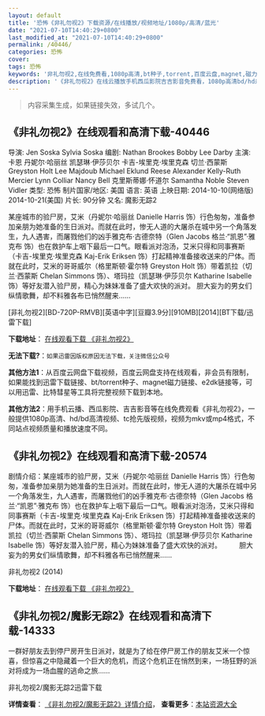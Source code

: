 ```yaml
---
layout: default
title: '恐怖《非礼勿视2》下载资源/在线播放/视频地址/1080p/高清/蓝光'
date: "2021-07-10T14:40:29+0800"
last_modified_at: "2021-07-10T14:40:29+0800"
permalink: /40446/
categories: 恐怖
cover:
tags: 恐怖
keywords: '非礼勿视2,在线免费看,1080p高清,bt种子,torrent,百度云盘,magnet,磁力链,迅雷下载资源'
description: '《非礼勿视2》在线云播放手机西瓜影院吉吉影音免费看，1080p高清bd/hd未删减完整版和tc抢先枪版，mkv/mp4格式，附带bt/torrent种子、magnet/磁力链、百度云盘、网盘资源迅雷下载链接'
---
```


>内容采集生成，如果链接失效，多试几个。


## 《非礼勿视2》在线观看和高清下载-40446

导演: Jen Soska Sylvia Soska 编剧: Nathan Brookes Bobby Lee Darby 主演: 卡恩 丹妮尔·哈丽丝 凯瑟琳·伊莎贝尔 卡吉-埃里克·埃里克森 切兰·西蒙斯 Greyston Holt Lee Majdoub Michael Eklund Reese Alexander Kelly-Ruth Mercier Lynn Colliar Nancy Bell 克里斯蒂娜·怀道尔 Samantha Noble Steven Vidler 类型: 恐怖 制片国家/地区: 美国 语言: 英语 上映日期: 2014-10-10(网络版) 2014-10-21(美国) 片长: 90分钟 又名: 魔影无踪2

某座城市的验尸房，艾米（丹妮尔·哈丽丝 Danielle Harris 饰）行色匆匆，准备参加亲朋为她准备的生日派对。而就在此时，惨无人道的大屠杀在城中另一个角落发生，九人遇害，而屠戮他们的凶手雅克布·古德奈特（Glen Jacobs 格兰·“凯恩”·雅克布 饰）也在救护车上咽下最后一口气。眼看派对泡汤，艾米只得和同事赛斯（卡吉-埃里克·埃里克森 Kaj-Erik Eriksen 饰）打起精神准备接收送来的尸体。而就在此时，艾米的哥哥威尔（格里斯顿·霍尔特 Greyston Holt 饰）带着凯拉（切兰·西蒙斯 Chelan Simmons 饰）、塔玛拉（凯瑟琳·伊莎贝尔 Katharine Isabelle 饰）等好友潜入验尸房，精心为妹妹准备了盛大欢快的派对。 胆大妄为的男女们纵情歌舞，却不料雅各布已悄然醒来……


[非礼勿视2][BD-720P-RMVB][英语中字][豆瓣3.9分][910MB][2014][BT下载/迅雷下载]

**下载地址**： [在线观看下载 《非礼勿视2》](https://www.btdx8.com/torrent/see_no_evil_2_2014.html) 


**无法下载?**：`如果迅雷因版权原因无法下载，关注微信公众号 `

**其他方法1**：从百度云网盘下载视频，百度云网盘支持在线观看，非会员有限制，如果能找到迅雷下载链接、bt/torrent种子、magnet磁力链接、e2dk链接等，可以用迅雷、比特彗星等工具将完整视频下载到本地。

**其他方法2**：用手机云播、西瓜影院、吉吉影音等在线免费观看《非礼勿视2》，一般提供1080p高清、hd/bd高清视频、tc抢先版视频，视频为mkv或mp4格式，不同站点视频质量和播放速度不同。


## 《非礼勿视2》在线观看和高清下载-20574

剧情介绍：某座城市的验尸房，艾米（丹妮尔·哈丽丝 Danielle Harris 饰）行色匆匆，准备参加亲朋为她准备的生日派对。而就在此时，惨无人道的大屠杀在城中另一个角落发生，九人遇害，而屠戮他们的凶手雅克布·古德奈特（Glen Jacobs 格兰·“凯恩”·雅克布 饰）也在救护车上咽下最后一口气。眼看派对泡汤，艾米只得和同事赛斯（卡吉-埃里克·埃里克森 Kaj-Erik Eriksen 饰）打起精神准备接收送来的尸体。而就在此时，艾米的哥哥威尔（格里斯顿·霍尔特 Greyston Holt 饰）带着凯拉（切兰·西蒙斯 Chelan Simmons 饰）、塔玛拉（凯瑟琳·伊莎贝尔 Katharine Isabelle 饰）等好友潜入验尸房，精心为妹妹准备了盛大欢快的派对。  　　胆大妄为的男女们纵情歌舞，却不料雅各布已悄然醒来……


非礼勿视2 (2014)

**下载地址**： [在线观看下载 《非礼勿视2》](https://www.btbtdy.me/btdy/dy1795.html) 


## 《非礼勿视2/魔影无踪2》在线观看和高清下载-14333

一群好朋友去到停尸房开生日派对，就是为了给在停尸房工作的朋友艾米一个惊喜，但惊喜之中隐藏着一个巨大的危机，而这个危机正在悄然到来，一场狂野的派对将成为一场血腥的逃命之旅……


非礼勿视2/魔影无踪2迅雷下载

**详情查看**： [《非礼勿视2/魔影无踪2》详情介绍](/movie/14333/)， **查看更多**：[本站资源大全](/movie/t/all/)

